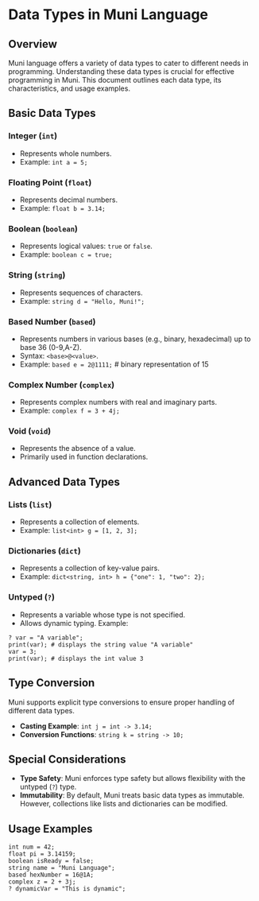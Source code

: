 # Data Types in Muni Language

## Overview
Muni language offers a variety of data types to cater to different needs in programming. Understanding these data types is crucial for effective programming in Muni. This document outlines each data type, its characteristics, and usage examples.

## Basic Data Types

### Integer (`int`)
- Represents whole numbers.
- Example: `int a = 5;`

### Floating Point (`float`)
- Represents decimal numbers.
- Example: `float b = 3.14;`

### Boolean (`boolean`)
- Represents logical values: `true` or `false`.
- Example: `boolean c = true;`

### String (`string`)
- Represents sequences of characters.
- Example: `string d = "Hello, Muni!";`

### Based Number (`based`)
- Represents numbers in various bases (e.g., binary, hexadecimal) up to base 36 (0-9,A-Z).
- Syntax: `<base>@<value>`.
- Example: `based e = 2@1111;` # binary representation of 15

### Complex Number (`complex`)
- Represents complex numbers with real and imaginary parts.
- Example: `complex f = 3 + 4j;`

### Void (`void`)
- Represents the absence of a value.
- Primarily used in function declarations.

## Advanced Data Types

### Lists (`list`)
- Represents a collection of elements.
- Example: `list<int> g = [1, 2, 3];`

### Dictionaries (`dict`)
- Represents a collection of key-value pairs.
- Example: `dict<string, int> h = {"one": 1, "two": 2};`

### Untyped (`?`)
- Represents a variable whose type is not specified.
- Allows dynamic typing.
Example:
```muni
? var = "A variable";
print(var); # displays the string value "A variable"
var = 3;
print(var); # displays the int value 3
```

## Type Conversion
Muni supports explicit type conversions to ensure proper handling of different data types. 

- **Casting Example**: `int j = int -> 3.14;`
- **Conversion Functions**: `string k = string -> 10;`

## Special Considerations
- **Type Safety**: Muni enforces type safety but allows flexibility with the untyped (`?`) type.
- **Immutability**: By default, Muni treats basic data types as immutable. However, collections like lists and dictionaries can be modified.

## Usage Examples
```mun
int num = 42;
float pi = 3.14159;
boolean isReady = false;
string name = "Muni Language";
based hexNumber = 16@1A;
complex z = 2 + 3j;
? dynamicVar = "This is dynamic";
```
